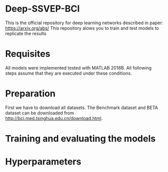 # Deep-SSVEP-BCI
This is the official repository for deep learning networks described in paper: https://arxiv.org/abs/ 
This repository alows you to train and test models to replicate the results

# Requisites

All models were implemented tested with MATLAB 2018B. All following steps assume that they are executed under these conditions.

# Preparation
First we have to download all datasets.
The Benchmark dataset and BETA dataset can be downloaded from http://bci.med.tsinghua.edu.cn/download.html.



# Training and evaluating the models

# Hyperparameters
